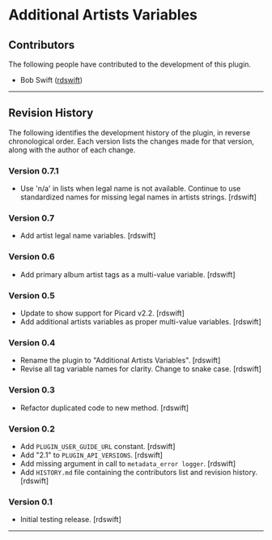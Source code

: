 # Additional Artists Variables

## Contributors

The following people have contributed to the development of this plugin.

* Bob Swift ([rdswift](https://github.com/rdswift/))

---

## Revision History

The following identifies the development history of the plugin, in reverse chronological order.  Each version lists the changes made for that version, along with the author of each change.

### Version 0.7.1

* Use 'n/a' in lists when legal name is not available.  Continue to use standardized names for missing legal names in artists strings. \[rdswift\]

### Version 0.7

* Add artist legal name variables. \[rdswift\]

### Version 0.6

* Add primary album artist tags as a multi-value variable. \[rdswift\]

### Version 0.5

* Update to show support for Picard v2.2. \[rdswift\]
* Add additional artists variables as proper multi-value variables. \[rdswift\]

### Version 0.4

* Rename the plugin to "Additional Artists Variables". \[rdswift\]
* Revise all tag variable names for clarity.  Change to snake case. \[rdswift\]

### Version 0.3

* Refactor duplicated code to new method. \[rdswift\]

### Version 0.2

* Add `PLUGIN_USER_GUIDE_URL` constant. \[rdswift\]
* Add "2.1" to `PLUGIN_API_VERSIONS`. \[rdswift\]
* Add missing argument in call to `metadata_error logger`. \[rdswift\]
* Add `HISTORY.md` file containing the contributors list and revision history. \[rdswift\]

### Version 0.1

* Initial testing release. \[rdswift\]

---
